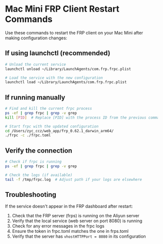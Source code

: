 # Mac Mini FRP Client Restart Commands

Use these commands to restart the FRP client on your Mac Mini after making configuration changes:

## If using launchctl (recommended)

```bash
# Unload the current service
launchctl unload ~/Library/LaunchAgents/com.frp.frpc.plist

# Load the service with the new configuration
launchctl load ~/Library/LaunchAgents/com.frp.frpc.plist
```

## If running manually

```bash
# Find and kill the current frpc process
ps -ef | grep frpc | grep -v grep
kill [PID]  # Replace [PID] with the process ID from the previous command

# Start frpc with the updated configuration
cd /Users/zyc_ccz/web_app/frp_0.62.1_darwin_arm64/
./frpc -c ./frpc.toml
```

## Verify the connection

```bash
# Check if frpc is running
ps -ef | grep frpc | grep -v grep

# Check the logs (if available)
tail -f /tmp/frpc.log  # Adjust path if your logs are elsewhere
```

## Troubleshooting

If the service doesn't appear in the FRP dashboard after restart:

1. Check that the FRP server (frps) is running on the Aliyun server
2. Verify that the local service (web server on port 8080) is running
3. Check for any error messages in the frpc logs
4. Ensure the token in frpc.toml matches the one in frps.toml
5. Verify that the server has `vhostHTTPPort = 8080` in its configuration
